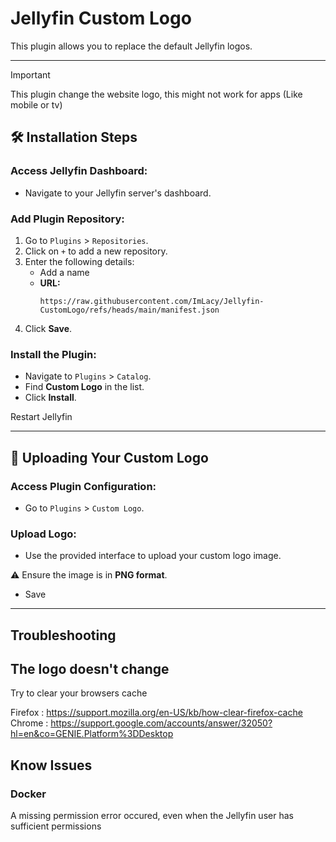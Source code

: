 # Jellyfin Custom Logo

This plugin allows you to replace the default Jellyfin logos.

---

> [!IMPORTANT]  
> This plugin change the website logo, this might not work for apps (Like mobile or tv)

## 🛠️ Installation Steps

### Access Jellyfin Dashboard:

- Navigate to your Jellyfin server's dashboard.

### Add Plugin Repository:

1. Go to `Plugins` > `Repositories`.
2. Click on `+` to add a new repository.
3. Enter the following details:
    - Add a name
    - **URL:**
      ```
      https://raw.githubusercontent.com/ImLacy/Jellyfin-CustomLogo/refs/heads/main/manifest.json
      ```
4. Click **Save**.

### Install the Plugin:

- Navigate to `Plugins` > `Catalog`.
- Find **Custom Logo** in the list.
- Click **Install**.

Restart Jellyfin

---

## 🎨 Uploading Your Custom Logo

### Access Plugin Configuration:

- Go to `Plugins` > `Custom Logo`.

### Upload Logo:

- Use the provided interface to upload your custom logo image.

⚠️ Ensure the image is in **PNG format**.

- Save
---

## Troubleshooting

## The logo doesn't change
Try to clear your browsers cache

Firefox : https://support.mozilla.org/en-US/kb/how-clear-firefox-cache
Chrome : https://support.google.com/accounts/answer/32050?hl=en&co=GENIE.Platform%3DDesktop

## Know Issues
### Docker
A missing permission error occured, even when the Jellyfin user has sufficient permissions